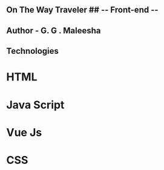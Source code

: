 ## On The Way Traveler ##  -- Front-end --
## Author - G. G . Maleesha ##

## Technologies ##
# HTML
# Java Script
# Vue Js
# CSS
